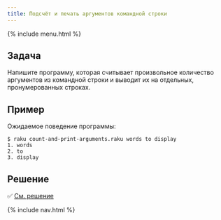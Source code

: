 ```yaml
---
title: Подсчёт и печать аргументов командной строки
---
```


{% include menu.html %}

## Задача

Напишите программу, которая считывает произвольное количество аргументов из командной строки и выводит их на отдельных, пронумерованных строках.

## Пример

Ожидаемое поведение программы:

```console
$ raku count-and-print-arguments.raku words to display
1. words
2. to
3. display
```

## Решение

✅ [См. решение](solution)

{% include nav.html %}